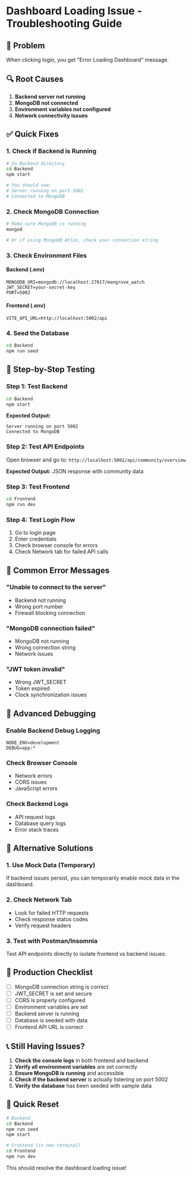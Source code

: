 # Dashboard Loading Issue - Troubleshooting Guide

## 🚨 Problem
When clicking login, you get "Error Loading Dashboard" message.

## 🔍 Root Causes
1. **Backend server not running**
2. **MongoDB not connected**
3. **Environment variables not configured**
4. **Network connectivity issues**

## ✅ Quick Fixes

### 1. Check if Backend is Running
```bash
# In Backend directory
cd Backend
npm start

# You should see:
# Server running on port 5002
# Connected to MongoDB
```

### 2. Check MongoDB Connection
```bash
# Make sure MongoDB is running
mongod

# Or if using MongoDB Atlas, check your connection string
```

### 3. Check Environment Files

#### Backend (.env)
```env
MONGODB_URI=mongodb://localhost:27017/mangrove_watch
JWT_SECRET=your-secret-key
PORT=5002
```

#### Frontend (.env)
```env
VITE_API_URL=http://localhost:5002/api
```

### 4. Seed the Database
```bash
cd Backend
npm run seed
```

## 🧪 Step-by-Step Testing

### Step 1: Test Backend
```bash
cd Backend
npm start
```
**Expected Output:**
```
Server running on port 5002
Connected to MongoDB
```

### Step 2: Test API Endpoints
Open browser and go to: `http://localhost:5002/api/community/overview`

**Expected Output:** JSON response with community data

### Step 3: Test Frontend
```bash
cd Frontend
npm run dev
```

### Step 4: Test Login Flow
1. Go to login page
2. Enter credentials
3. Check browser console for errors
4. Check Network tab for failed API calls

## 🐛 Common Error Messages

### "Unable to connect to the server"
- Backend not running
- Wrong port number
- Firewall blocking connection

### "MongoDB connection failed"
- MongoDB not running
- Wrong connection string
- Network issues

### "JWT token invalid"
- Wrong JWT_SECRET
- Token expired
- Clock synchronization issues

## 🔧 Advanced Debugging

### Enable Backend Debug Logging
```env
NODE_ENV=development
DEBUG=app:*
```

### Check Browser Console
- Network errors
- CORS issues
- JavaScript errors

### Check Backend Logs
- API request logs
- Database query logs
- Error stack traces

## 📱 Alternative Solutions

### 1. Use Mock Data (Temporary)
If backend issues persist, you can temporarily enable mock data in the dashboard.

### 2. Check Network Tab
- Look for failed HTTP requests
- Check response status codes
- Verify request headers

### 3. Test with Postman/Insomnia
Test API endpoints directly to isolate frontend vs backend issues.

## 🚀 Production Checklist

- [ ] MongoDB connection string is correct
- [ ] JWT_SECRET is set and secure
- [ ] CORS is properly configured
- [ ] Environment variables are set
- [ ] Backend server is running
- [ ] Database is seeded with data
- [ ] Frontend API URL is correct

## 📞 Still Having Issues?

1. **Check the console logs** in both frontend and backend
2. **Verify all environment variables** are set correctly
3. **Ensure MongoDB is running** and accessible
4. **Check if the backend server** is actually listening on port 5002
5. **Verify the database** has been seeded with sample data

## 🔄 Quick Reset
```bash
# Backend
cd Backend
npm run seed
npm start

# Frontend (in new terminal)
cd Frontend
npm run dev
```

This should resolve the dashboard loading issue!
